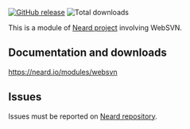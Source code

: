 [![GitHub release](https://img.shields.io/github/release/neard/module-websvn.svg?style=flat-square)](https://github.com/neard/module-websvn/releases/latest)
![Total downloads](https://img.shields.io/github/downloads/neard/module-websvn/total.svg?style=flat-square)

This is a module of [Neard project](https://github.com/neard/neard) involving WebSVN.

## Documentation and downloads

https://neard.io/modules/websvn

## Issues

Issues must be reported on [Neard repository](https://github.com/neard/neard/issues).
